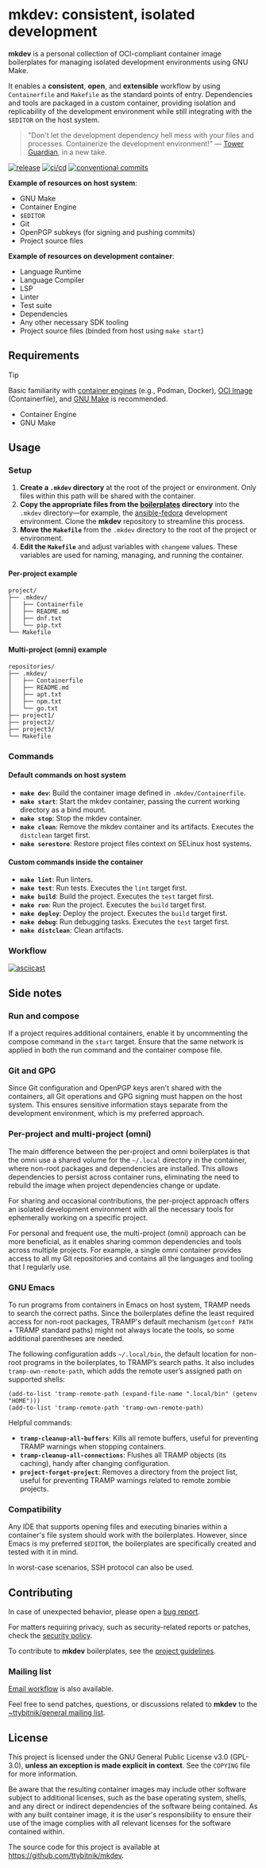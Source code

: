 # mkdev: consistent, isolated development

**mkdev** is a personal collection of OCI-compliant container image boilerplates for managing isolated development environments using GNU Make.

It enables a **consistent**, **open**, and **extensible** workflow by using `Containerfile` and `Makefile` as the standard points of entry. Dependencies and tools are packaged in a custom container, providing isolation and replicability of the development environment while still integrating with the `$EDITOR` on the host system.

> "Don't let the development dependency hell mess with your files and processes. Containerize the development environment!"
> — [Tower Guardian](https://imgflip.com/i/9gc41r), in a new take.

[![release](https://img.shields.io/github/v/release/ttybitnik/mkdev)](https://github.com/ttybitnik/mkdev/releases/latest)
[![ci/cd](https://github.com/ttybitnik/mkdev/actions/workflows/cicd.yaml/badge.svg)](https://github.com/ttybitnik/mkdev/actions/workflows/cicd.yaml)
[![conventional commits](https://img.shields.io/badge/conventional%20commits-1.0.0-%23FE5196?logo=conventionalcommits&logoColor=white)](https://conventionalcommits.org)

**Example of resources on host system**:

- GNU Make
- Container Engine
- `$EDITOR`
- Git
- OpenPGP subkeys (for signing and pushing commits)
- Project source files

**Example of resources on development container**:

- Language Runtime
- Language Compiler
- LSP
- Linter
- Test suite
- Dependencies
- Any other necessary SDK tooling
- Project source files (binded from host using `make start`)

## Requirements

> [!TIP]
> Basic familiarity with [container engines](https://docs.podman.io/en/latest/) (e.g., Podman, Docker), [OCI Image](https://github.com/containers/common/blob/main/docs/Containerfile.5.md) (Containerfile), and [GNU Make](https://www.gnu.org/software/make/) is recommended.

- Container Engine
- GNU Make

## Usage

### Setup

1. **Create a `.mkdev` directory** at the root of the project or environment. Only files within this path will be shared with the container.
1. **Copy the appropriate files from the [boilerplates](boilerplates/) directory** into the `.mkdev` directory—for example, the [ansible-fedora](boilerplates/ansible/fedora) development environment. Clone the **mkdev** repository to streamline this process.
1. **Move the `Makefile`** from the `.mkdev` directory to the root of the project or environment.
1. **Edit the `Makefile`** and adjust variables with `changeme` values. These variables are used for naming, managing, and running the container.

#### Per-project example
```
project/
├── .mkdev/
│   ├── Containerfile
│   ├── README.md
│   ├── dnf.txt
│   └── pip.txt
└── Makefile
```

#### Multi-project (omni) example
```
repositories/
├── .mkdev/
│   ├── Containerfile
│   ├── README.md
│   ├── apt.txt
│   ├── npm.txt
│   └── go.txt
├── project1/
├── project2/
├── project3/
└── Makefile
```

### Commands

#### Default commands on host system

- **`make dev`**: Build the container image defined in `.mkdev/Containerfile`.
- **`make start`**: Start the mkdev container, passing the current working directory as a bind mount.
- **`make stop`**: Stop the mkdev container.
- **`make clean`**: Remove the mkdev container and its artifacts. Executes the `distclean` target first.
- **`make serestore`**: Restore project files context on SELinux host systems.

#### Custom commands inside the container

- **`make lint`**: Run linters.
- **`make test`**: Run tests. Executes the `lint` target first.
- **`make build`**: Build the project. Executes the `test` target first.
- **`make run`**: Run the project. Executes the `build` target first.
- **`make deploy`**: Deploy the project. Executes the `build` target first.
- **`make debug`**: Run debugging tasks. Executes the `test` target first.
- **`make distclean`**: Clean artifacts.

### Workflow

[![asciicast](https://asciinema.org/a/Ib6lXP2Ic6wsPiK5AcpJ13Jfj.svg)](https://asciinema.org/a/Ib6lXP2Ic6wsPiK5AcpJ13Jfj)

## Side notes

### Run and compose

If a project requires additional containers, enable it by uncommenting the compose command in the `start` target. Ensure that the same network is applied in both the run command and the container compose file.

### Git and GPG

Since Git configuration and OpenPGP keys aren't shared with the containers, all Git operations and GPG signing must happen on the host system. This ensures sensitive information stays separate from the development environment, which is my preferred approach.

### Per-project and multi-project (omni)

The main difference between the per-project and omni boilerplates is that the omni use a shared volume for the `~/.local` directory in the container, where non-root packages and dependencies are installed. This allows dependencies to persist across container runs, eliminating the need to rebuild the image when project dependencies change or update.

For sharing and occasional contributions, the per-project approach offers an isolated development environment with all the necessary tools for ephemerally working on a specific project.

For personal and frequent use, the multi-project (omni) approach can be more beneficial, as it enables sharing common dependencies and tools across multiple projects. For example, a single omni container provides access to all my Git repositories and contains all the languages and tooling that I regularly use.

### GNU Emacs

To run programs from containers in Emacs on host system, TRAMP needs to search the correct paths. Since the boilerplates define the least required access for non-root packages, TRAMP's default mechanism (`getconf PATH` + TRAMP standard paths) might not always locate the tools, so some additional parentheses are needed.

The following configuration adds `~/.local/bin`, the default location for non-root programs in the boilerplates, to TRAMP’s search paths. It also includes `tramp-own-remote-path`, which adds the remote user’s assigned path on supported shells:
``` emacs-lisp
(add-to-list 'tramp-remote-path (expand-file-name ".local/bin" (getenv "HOME")))
(add-to-list 'tramp-remote-path 'tramp-own-remote-path)
```

Helpful commands:

- **`tramp-cleanup-all-buffers`**: Kills all remote buffers, useful for preventing TRAMP warnings when stopping containers.
- **`tramp-cleanup-all-connections`**: Flushes all TRAMP objects (its caching), handy after changing configuration.
- **`project-forget-project`**: Removes a directory from the project list, useful for preventing TRAMP warnings related to remote zombie projects.

### Compatibility

Any IDE that supports opening files and executing binaries within a container's file system should work with the boilerplates. However, since Emacs is my preferred `$EDITOR`, the boilerplates are specifically created and tested with it in mind.

In worst-case scenarios, SSH protocol can also be used.

## Contributing

In case of unexpected behavior, please open a [bug report](https://github.com/ttybitnik/mkdev/issues/new?assignees=&labels=bug&projects=&template=bug_report.md&title=).

For matters requiring privacy, such as security-related reports or patches, check the [security policy](SECURITY.md).

To contribute to **mkdev** boilerplates, see the [project guidelines](boilerplates/README.md).

### Mailing list

[Email workflow](https://git-send-email.io/) is also available.

Feel free to send patches, questions, or discussions related to **mkdev** to the [~ttybitnik/general mailing list](https://lists.sr.ht/~ttybitnik/general).

## License

This project is licensed under the GNU General Public License v3.0 (GPL-3.0), **unless an exception is made explicit in context**. See the `COPYING` file for more information.

Be aware that the resulting container images may include other software subject to additional licenses, such as the base operating system, shells, and any direct or indirect dependencies of the software being contained. As with any built container image, it is the user's responsibility to ensure their use of the image complies with all relevant licenses for the software contained within.

The source code for this project is available at <https://github.com/ttybitnik/mkdev>.
